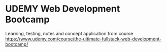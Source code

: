 # UDEMY Web Development Bootcamp

Learning, testing, notes and concept application from course
https://www.udemy.com/course/the-ultimate-fullstack-web-development-bootcamp/